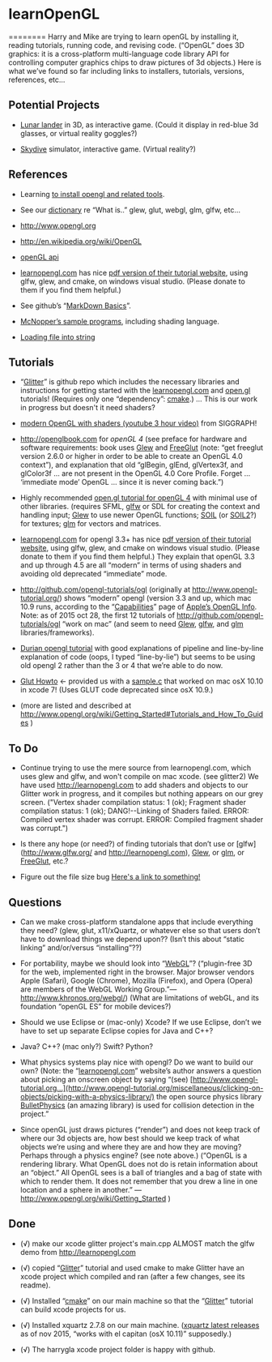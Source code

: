 # learnOpenGL
========
Harry and Mike are trying to learn openGL by installing it, reading tutorials, running code, and revising code. (“OpenGL” does 3D graphics: it is a cross-platform multi-language code library API for controlling computer graphics chips to draw pictures of 3d objects.) Here is what we’ve found so far including links to installers, tutorials, versions, references, etc...


Potential Projects
-----------------
* [Lunar lander](http://www.nasa.gov/multimedia/imagegallery/image_gallery_2104.html) in 3D, as interactive game. (Could it display in red-blue 3d glasses, or virtual reality goggles?)

* [Skydive](http://www.uspa.org) simulator, interactive game. (Virtual reality?)



References 
--------
* Learning [to install opengl and related tools](http://github.com/mroam/learnOpenGL/blob/master/install-opengl.md).

* See our [dictionary](http://github.com/mroam/learnOpenGL/blob/master/dictionary.md) re “What is..” glew, glut, webgl, glm, glfw, etc...

* http://www.opengl.org

* http://en.wikipedia.org/wiki/OpenGL

* [openGL api](http://docs.gl)

* [learnopengl.com](http://learnopengl.com) has nice [pdf version of their tutorial website](http://learnopengl.com/#!Offline-book), using glfw, glew, and cmake, on windows visual studio. (Please donate to them if you find them helpful.)

* See github’s “[MarkDown Basics](http://help.github.com/articles/markdown-basics/)”.

* [McNopper’s sample programs](http://github.com/McNopper), including shading language.

* [Loading file into string](http://stackoverflow.com/questions/2602013/read-whole-ascii-file-into-c-stdstring)

Tutorials
--------
* “[Glitter](http://github.com/Polytonic/Glitter)” is github repo which includes the necessary libraries and instructions for getting started with the [learnopengl.com](http://learnopengl.com) and [open.gl](http://open.gl) tutorials! (Requires only one “dependency”: [cmake](http://www.cmake.org/download/).) ... This is our work in progress but doesn't it need shaders?

* [modern OpenGL with shaders (youtube 3 hour video)](http://youtu.be/6-9XFm7XAT8) from SIGGRAPH!

* http://openglbook.com for *openGL 4* (see preface for hardware and software requirements: book uses [Glew](http://glew.sourceforge.net) and [FreeGlut](http://freeglut.sourceforge.net) (note: “get freeglut version 2.6.0 or higher in order to be able to create an OpenGL 4.0 context”), and explanation that old “glBegin, glEnd, glVertex3f, and glColor3f ... are not present in the OpenGL 4.0 Core Profile. Forget ... ‘immediate mode’ OpenGL ... since it is never coming back.”)

* Highly recommended [open.gl tutorial for openGL 4](http://open.gl) with minimal use of other libraries. (requires SFML, [glfw](http://www.glfw.org/) or SDL for creating the context and handling input; [Glew](http://glew.sourceforge.net) to use newer OpenGL functions; [SOIL](http://www.lonesock.net/soil.html) (or [SOIL2](http://bitbucket.org/SpartanJ/soil2)?) for textures; [glm](http://glm.g-truc.net/) for vectors and matrices.

* [learnopengl.com](http://learnopengl.com) for opengl 3.3+ has nice [pdf version of their tutorial website](http://learnopengl.com/#!Offline-book), using glfw, glew, and cmake on windows visual studio. (Please donate to them if you find them helpful.) They explain that openGL 3.3 and up through 4.5 are all “modern” in terms of using shaders and avoiding old deprecated “immediate” mode.

* http://github.com/opengl-tutorials/ogl (originally at http://www.opengl-tutorial.org/) shows “modern” opengl (version 3.3 and up, which mac 10.9 runs, according to the “[Capabilities](http://developer.apple.com/opengl/capabilities/index.html)” page of [Apple’s OpenGL Info](http://developer.apple.com/library/mac/documentation/GraphicsImaging/Conceptual/OpenGL-MacProgGuide/opengl_intro/opengl_intro.html). Note: as of 2015 oct 28, the first 12 tutorials of http://github.com/opengl-tutorials/ogl “work on mac” (and seem to need [Glew](http://glew.sourceforge.net), [glfw](http://www.glfw.org/), and [glm](http://glm.g-truc.net/) libraries/frameworks).

* [Durian opengl tutorial](http://duriansoftware.com/joe/An-intro-to-modern-OpenGL.-Table-of-Contents.html) with good explanations of pipeline and line-by-line explanation of code (oops, I typed “line-by-lie”) but seems to be using old opengl 2 rather than the 3 or 4 that we’re able to do now.
 
* [Glut Howto](http://web.eecs.umich.edu/~sugih/courses/eecs487/glut-howto/) <- provided us with a [sample.c](http://web.eecs.umich.edu/%7Esugih/courses/eecs487/glut-howto/sample.c) that worked on mac osX 10.10 in xcode 7! (Uses GLUT code deprecated since osX 10.9.) 

* (more are listed and described at http://www.opengl.org/wiki/Getting_Started#Tutorials_and_How_To_Guides )


To Do
--------
* Continue trying to use the mere source from learnopengl.com, which uses glew and glfw, and won't compile on mac xcode. (see glitter2) We have used http://learnopengl.com to add shaders and objects to our Glitter work in progress, and it compiles but nothing appears on our grey screen. ("Vertex shader compilation status: 1 (ok); Fragment shader compilation status: 1 (ok); DANG!--Linking of Shaders failed. ERROR: Compiled vertex shader was corrupt. ERROR: Compiled fragment shader was corrupt.")

* Is there any hope (or need?) of finding tutorials that don’t use or [glfw](http://www.glfw.org/ and http://learnopengl.com), [Glew](http://glew.sourceforge.net), or [glm](http://glm.g-truc.net/), or [FreeGlut](http://freeglut.sourceforge.net), etc.?

* Figure out the file size bug [Here's a link to something!](http://superuser.com/questions/382120/mac-os-x-not-reporting-directory-sizes-correctly)


Questions
--------
* Can we make cross-platform standalone apps that include everything they need? (glew, glut, x11/xQuartz, or whatever else so that users don’t have to download things we depend upon?? (Isn’t this about “static linking” and/or/versus “installing”??)

* For portability, maybe we should look into “[WebGL](http://www.khronos.org/webgl/)”? (“plugin-free 3D for the web, implemented right in the browser. Major browser vendors Apple (Safari), Google (Chrome), Mozilla (Firefox), and Opera (Opera) are members of the WebGL Working Group.”—http://www.khronos.org/webgl/) (What are limitations of webGL, and its foundation “openGL ES” for mobile devices?) 

* Should we use Eclipse or (mac-only) Xcode? If we use Eclipse, don’t we have to set up separate Eclipse copies for Java and C++?

* Java? C++? (mac only?) Swift? Python?

* What physics systems play nice with opengl? Do we want to build our own? (Note: the “[learnopengl.com](http://learnopengl.com)” website’s author answers a question about picking an onscreen object by saying “(see) [http://www.opengl-tutorial.org...](http://www.opengl-tutorial.org/miscellaneous/clicking-on-objects/picking-with-a-physics-library/) the open source physics library [BulletPhysics](http://bulletphysics.org/) (an amazing library) is used for collision detection in the project.”

* Since openGL just draws pictures (“render”) and does not keep track of where our 3d objects are, how best should we keep track of what objects we’re using and where they are and how they are moving? Perhaps through a physics engine? (see note above.) (“OpenGL is a rendering library. What OpenGL does not do is retain information about an “object.” All OpenGL sees is a ball of triangles and a bag of state with which to render them. It does not remember that you drew a line in one location and a sphere in another.” —http://www.opengl.org/wiki/Getting_Started )


Done
----------
* (√) make our xcode glitter project's main.cpp ALMOST match the glfw demo from http://learnopengl.com

* (√) copied “[Glitter](http://github.com/Polytonic/Glitter)” tutorial and used cmake to make Glitter have an xcode project which compiled and ran (after a few changes, see its readme).

* (√) Installed “[cmake](http://www.cmake.org/download/)” on our main machine so that the “[Glitter](http://github.com/Polytonic/Glitter)” tutorial can build xcode projects for us.
 
* (√) Installed xquartz 2.7.8 on our main machine. ([xquartz latest releases](http://xquartz.macosforge.org/trac/wiki/Releases) as of nov 2015, “works with el capitan (osX 10.11)” supposedly.)

* (√) The harrygla xcode project folder is happy with github.

